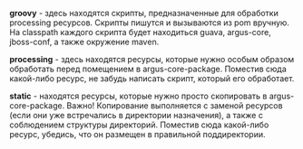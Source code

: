 **groovy** - здесь находятся скрипты, предназначенные для обработки processing ресурсов. Скрипты пишутся и вызываются из pom вручную. На classpath каждого скрипта будет находиться guava, argus-core, jboss-conf, а также окружение maven.  

**processing** - здесь находятся ресурсы, которые нужно особым образом обработать перед помещением в argus-core-package. Поместив сюда какой-либо ресурс, не забудь написать скрипт, который его обработает.

**static** - находятся ресурсы, которые нужно просто скопировать в argus-core-package. Важно! Копирование выполняется с заменой ресурсов (если они уже встречались в директории назначения), а также с соблюдением структуры директорий. Поместив сюда какой-либо ресурс, убедись, что он размещен в правильной поддиректории.